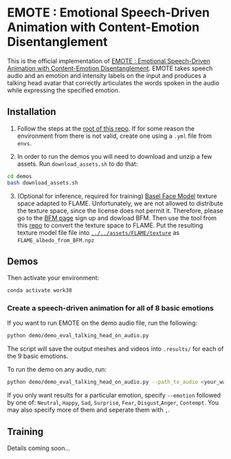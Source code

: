 # EMOTE : Emotional Speech-Driven Animation with Content-Emotion Disentanglement

This is the official implementation of [EMOTE : Emotional Speech-Driven Animation with Content-Emotion Disentanglement](https://emote.is.tue.mpg.de/). 
EMOTE takes speech audio and an emotion and intensity labels on the input and produces a talking head avatar that correctly articulates the words spoken in the audio while expressing the specified emotion.


## Installation 

1) Follow the steps at the [root of this repo](../..). If for some reason the environment from there is not valid, create one using a `.yml` file from `envs`.

2) In order to run the demos you will need to download and unzip a few assets. Run `download_assets.sh` to do that: 
```bash 
cd demos 
bash download_assets.sh
```
3) (Optional for inference, required for training) [Basel Face Model](https://faces.dmi.unibas.ch/bfm/bfm2019.html) texture space adapted to FLAME. Unfortunately, we are not allowed to distribute the texture space, since the license does not permit it. Therefore, please go to the [BFM page](https://faces.dmi.unibas.ch/bfm/bfm2019.html) sign up and dowload BFM. Then use the tool from this [repo](https://github.com/TimoBolkart/BFM_to_FLAME) to convert the texture space to FLAME. Put the resulting texture model file file into [`../../assets/FLAME/texture`](../../assets/FLAME/texture) as `FLAME_albedo_from_BFM.npz`


## Demos 

Then activate your environment: 
```bash
conda activate work38
```

### Create a speech-driven animation for all of 8 basic emotions
If you want to run EMOTE on the demo audio file, run the following:

```bash 
python demo/demo_eval_talking_head_on_audio.py 
```

The script will save the output meshes and videos into `.results/` for each of the 9 basic emotions.

To run the demo on any audio, run:
```bash 
python demo/demo_eval_talking_head_on_audio.py --path_to_audio <your_wav_file> --output_folder <your_output_folder>
```
If you only want results for a particular emotion, specify `--emotion` followed by one of: `Neutral`, `Happy`, `Sad`, `Surprise`, `Fear`, `Disgust`,`Anger`, `Contempt`. 
You may also specify more of them and seperate them with `,`.


## Training 
Details coming soon...

<!-- 
Training EMOTE is a multi-step process which consists of: 

1) MEAD data processing 
    - including pseudo-GT extraction
    - for more information about this step go to [data processing](./data_processing/)

2) Training video emotion classifier on MEAD 
    - this classifier predicts the emotion and intensity label on MEAD videos 
    - an sequence-aggregated emotion feature is a byproduct of the classifier and it will be used for the emotion loss in training EMOTE 
    - for more information about this step go to the [Video Emotion Recognition project](../VideoEmotionRecognition/)

3) Training the FLINT Motion Prior 
    - the motion prior is a critical component of EMOTE. It is impossible to apply perceptual losses and not get uncanny artifacts without it
    - for more information, go to the [Motion Prior project](../MotionPrior/)

4) Training the first stage of EMOTE 
    - training only with vertex error loss

5) Training the second stage of EMOTE 
    - finetuning the previous stage with neural renderering, with perceptual losses, with content-emotion disentanglement mechanism
 -->
